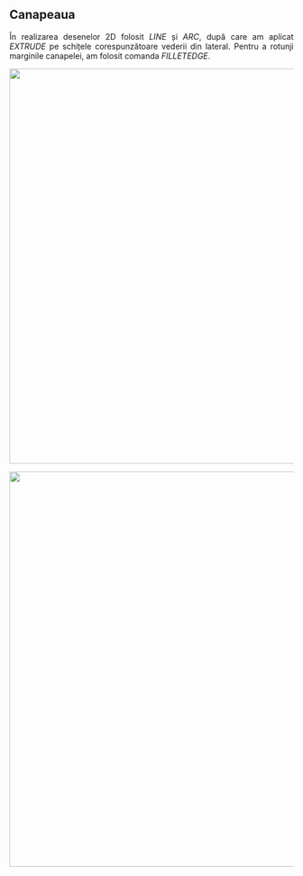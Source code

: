 ## Canapeaua

<p align="justify">
În realizarea desenelor 2D folosit <i>LINE</i> și <i>ARC</i>, după care am aplicat <i>EXTRUDE</i> pe schițele corespunzătoare vederii din lateral. Pentru a rotunji marginile canapelei, am folosit comanda <i>FILLETEDGE</i>.
</p>
  
<p align="center">
  <img src="./img/cotari" width=700>
</p>

<p align="center">
  <img src="./img/canapea" width=700>
</p>

